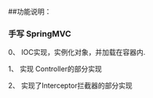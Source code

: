 ##功能说明：

### 手写 SpringMVC

0、 IOC实现，实例化对象，并加载在容器内.

1、 实现 Controller的部分实现

2、 实现了Interceptor拦截器的部分实现